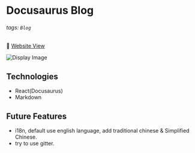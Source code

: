 # Docusaurus Blog

###### tags: `Blog`

🔗 [Website View]()

![Display Image](https://i.imgur.com/g3maWBt.png)

## Technologies

- React(Docusaurus)
- Markdown

## Future Features

- i18n, default use english language, add traditional chinese & Simplified Chinese.
- try to use gitter.
